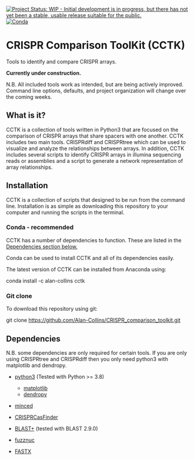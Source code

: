 [![Project Status: WIP - Initial development is in progress, but there has not yet been a stable, usable release suitable for the public.](https://www.repostatus.org/badges/latest/wip.svg)](http://www.repostatus.org/#wip)
[![Conda](https://anaconda.org/alan-collins/cctk/badges/installer/conda.svg)](https://anaconda.org/Alan-Collins/cctk)

# CRISPR Comparison ToolKit (CCTK)

Tools to identify and compare CRISPR arrays.

**Currently under construction.** 

N.B. All included tools work as intended, but are being actively improved. Command line options, defaults, and project organization will change over the coming weeks. 

## What is it?

CCTK is a collection of tools written in Python3 that are focused on the comparison of CRISPR arrays that share spacers with one another. CCTK includes two main tools. CRISPRdiff and CRISPRtree which can be used to visualize and analyze the relationships between arrays. In addition, CCTK includes several scripts to identify CRISPR arrays in illumina sequencing reads or assemblies and a script to generate a network representation of array relationships.

## Installation

CCTK is a collection of scripts that designed to be run from the command line. Installation is as simple as downloading this repository to your computer and running the scripts in the terminal.

### Conda - recommended

CCTK has a number of dependencies to function. These are listed in the [Dependencies section below.](#dependencies)

Conda can be used to install CCTK and all of its dependencies easily.

The latest version of CCTK can be installed from Anaconda using:

  conda install -c alan-collins cctk

### Git clone

To download this repository using git:

  git clone https://github.com/Alan-Collins/CRISPR_comparison_toolkit.git

## Dependencies

N.B. some dependencies are only required for certain tools. If you are only using CRISPRtree and CRISPRdiff then you only need python3 with matplotlib and dendropy.

- [python3](https://www.python.org/downloads/) (Tested with Python >= 3.8)
  - [matplotlib](https://matplotlib.org/3.1.1/users/installing.html)
  - [dendropy](https://dendropy.org/downloading.html)

- [minced](https://github.com/ctSkennerton/minced)
- [CRISPRCasFinder](https://crisprcas.i2bc.paris-saclay.fr/Home/Download)
- [BLAST+](https://ftp.ncbi.nlm.nih.gov/blast/executables/blast+/LATEST/) (tested with BLAST 2.9.0)
- [fuzznuc](http://emboss.sourceforge.net/apps/cvs/emboss/apps/fuzznuc.html)
- [FASTX](http://hannonlab.cshl.edu/fastx_toolkit/download.html)



